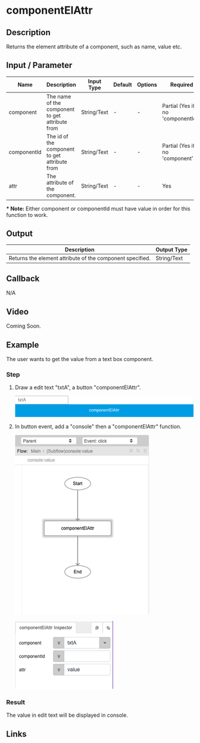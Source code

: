 # componentElAttr

## Description

Returns the element attribute of a component, such as name, value etc.

## Input / Parameter

| Name | Description | Input Type | Default | Options | Required |
| ------ | ------ | ------ | ------ | ------ | ------ |
| component | The name of the component to get attribute from | String/Text | - | - | Partial (Yes if no 'componentId'.) |
| componentId | The id of the component to get attribute from | String/Text | - | - | Partial (Yes if no 'component'.) |
| attr | The attribute of the component. | String/Text | - | - | Yes |

__\* Note:__ Either component or componentId must have value in order for this function to work.

## Output

| Description | Output Type |
| ------ | ------ |
| Returns the element attribute of the component specified. | String/Text |

## Callback

N/A

## Video

Coming Soon.

<!-- Format: [![Video]({image-path}?raw=true)]({url-link}) -->

## Example

The user wants to get the value from a text box component.

### Step

1. Draw a edit text "txtA", a button "componentElAttr".

    ![](./componentElAttr-step-1.png?raw=true)

2. In button event, add a "console" then a "componentElAttr" function.

    ![](./componentElAttr-step-2.png?raw=true)

    ![](./componentElAttr-step-3.png)


### Result

The value in edit text will be displayed in console.


## Links